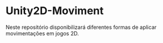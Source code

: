 # Unity2D-Moviment
 Neste repositório disponibilizará diferentes formas de aplicar movimentações em jogos 2D.
